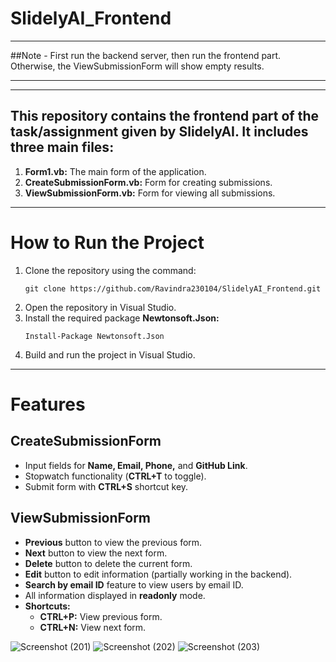 # SlidelyAI_Frontend

---

##Note - First run the backend server, then run the frontend part. Otherwise, the ViewSubmissionForm will show empty results.

---
---

## This repository contains the frontend part of the task/assignment given by SlidelyAI. It includes three main files:
1) **Form1.vb:** The main form of the application.
2) **CreateSubmissionForm.vb:** Form for creating submissions.
3) **ViewSubmissionForm.vb:** Form for viewing all submissions.

---

# How to Run the Project
1) Clone the repository using the command:
    ```
    git clone https://github.com/Ravindra230104/SlidelyAI_Frontend.git
    ```
2) Open the repository in Visual Studio.
3) Install the required package **Newtonsoft.Json:**
    ```
    Install-Package Newtonsoft.Json
    ```
4) Build and run the project in Visual Studio.

---

# Features

## CreateSubmissionForm
- Input fields for **Name, Email, Phone,** and **GitHub Link**.
- Stopwatch functionality (**CTRL+T** to toggle).
- Submit form with **CTRL+S** shortcut key.

## ViewSubmissionForm
- **Previous** button to view the previous form.
- **Next** button to view the next form.
- **Delete** button to delete the current form.
- **Edit** button to edit information (partially working in the backend).
- **Search by email ID** feature to view users by email ID.
- All information displayed in **readonly** mode.
- **Shortcuts:**
    - **CTRL+P:** View previous form.
    - **CTRL+N:** View next form.

![Screenshot (201)](https://github.com/Ravindra230104/SlidelyAI_Frontend/assets/110477092/1668b640-86da-494d-a693-a57419688257)
![Screenshot (202)](https://github.com/Ravindra230104/SlidelyAI_Frontend/assets/110477092/98003c72-8f64-4307-a470-bda2bce16845)
![Screenshot (203)](https://github.com/Ravindra230104/SlidelyAI_Frontend/assets/110477092/a2f61b75-4c00-4fed-9909-3963e97395aa)
